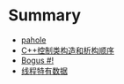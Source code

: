 # Summary

- [pahole](./pahole.md)
- [C++控制类构造和析构顺序](./ctors_and_dtors.md)
- [Bogus #!](./bogus_shebang.md)
- [线程特有数据](./thread_specific.md)